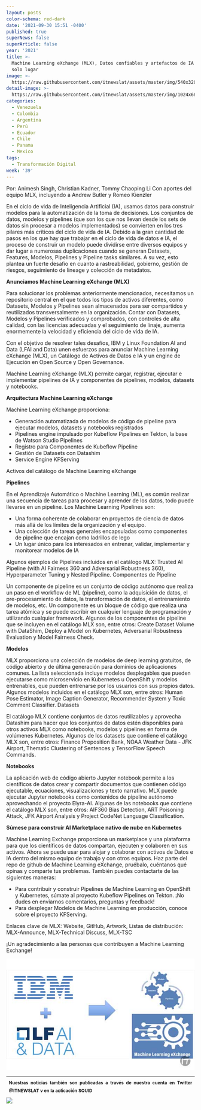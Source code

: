 ```yaml
---
layout: posts
color-schema: red-dark
date: '2021-09-30 15:51 -0400'
published: true
superNews: false
superArticle: false
year: '2021'
title: >-
  Machine Learning eXchange (MLX), Datos confiables y artefactos de IA en un
  solo lugar
image: >-
  https://raw.githubusercontent.com/itnewslat/assets/master/img/540x320/IBM-MLA-p.jpg
detail-image: >-
  https://raw.githubusercontent.com/itnewslat/assets/master/img/1024x680/IBM-MLA-g.jpg
categories:
  - Venezuela
  - Colombia
  - Argentina
  - Perú
  - Ecuador
  - Chile
  - Panama
  - Mexico
tags:
  - Transformación Digital
week: '39'
---
```

Por:  Animesh Singh, Christian Kadner, Tommy Chaoping Li
Con aportes del equipo MLX, incluyendo a Andrew Butler y Romeo Kienzler

En el ciclo de vida de Inteligencia Artificial (IA), usamos datos para construir modelos para la automatización de la toma de decisiones. Los conjuntos de datos, modelos y pipelines (que son los que nos llevan desde los sets de datos sin procesar a modelos implementados) se convierten en los tres pilares más críticos del ciclo de vida de IA. Debido a la gran cantidad de pasos en los que hay que trabajar en el ciclo de vida de datos e IA, el proceso de construir un modelo puede dividirse entre diversos equipos y dar lugar a numerosas duplicaciones cuando se generan Datasets, Features, Modelos, Pipelines y Pipeline tasks similares. A su vez, esto plantea un fuerte desafío en cuanto a rastreabilidad, gobierno, gestión de riesgos, seguimiento de lineage y colección de metadatos. 

**Anunciamos Machine Learning eXchange (MLX)**

Para solucionar los problemas anteriormente mencionados, necesitamos un repositorio central en el que todos los tipos de activos diferentes, como Datasets, Modelos y Pipelines sean almacenados para ser compartidos y reutilizados transversalmente en la organización. Contar con Datasets, Modelos y Pipelines verificados y comprobados, con controles de alta calidad, con las licencias adecuadas y el seguimiento de linaje, aumenta enormemente la velocidad y eficiencia del ciclo de vida de IA. 

Con el objetivo de resolver tales desafíos, IBM y Linux Foundation AI and Data (LFAI and Data) unen esfuerzos para anunciar Machine Learning eXchange (MLX), un Catálogo de Activos de Datos e IA y un engine de Ejecución en Open Source y Open Governance.

Machine Learning eXchange (MLX) permite cargar, registrar, ejecutar e implementar pipelines de IA y componentes de pipelines, modelos, datasets y notebooks.

**Arquitectura Machine Learning eXchange**

Machine Learning eXchange proporciona:
- Generación automatizada de modelos de código de pipeline para ejecutar modelos, datasets y notebooks registrados
- Pipelines engine impulsado por Kubeflow Pipelines en Tekton, la base de Watson Studio Pipelines
- Registro para Componentes de Kubeflow Pipeline
- Gestión de Datasets con Datashim
- Service Engine KFServing

Activos del catálogo de Machine Learning eXchange

**Pipelines**

En el Aprendizaje Automático o Machine Learning (ML), es común realizar una secuencia de tareas para procesar y aprender de los datos, todo puede llevarse en un pipeline. Los Machine Learning Pipelines son:

- Una forma coherente de colaborar en proyectos de ciencia de datos más allá de los límites de la organización y el equipo.
- Una colección de tareas generales encapsuladas como componentes de pipeline que encajan como ladrillos de lego
- Un lugar único para los interesados en entrenar, validar, implementar y monitorear modelos de IA

Algunos ejemplos de Pipelines incluidos en el catálogo MLX: Trusted AI Pipeline (with AI Fairness 360 and Adversarial Robustness 360), Hyperparameter Tuning y Nested Pipeline.
Componentes de Pipeline

Un componente de pipeline es un conjunto de código autónomo que realiza un paso en el workflow de ML (pipeline), como la adquisición de datos, el pre-procesamiento de datos, la transformación de datos, el entrenamiento de modelos, etc. Un componente es un bloque de código que realiza una tarea atómica y se puede escribir en cualquier lenguaje de programación y utilizando cualquier framework. Algunos de los componentes de pipeline que se incluyen en el catálogo MLX son, entre otros: Create Dataset Volume with DataShim, Deploy a Model on Kubernetes, Adversarial Robustness Evaluation y Model Fairness Check.

**Modelos**

MLX proporciona una colección de modelos de deep learning gratuitos, de código abierto y de última generación para dominios de aplicaciones comunes. La lista seleccionada incluye modelos desplegables que pueden ejecutarse como microservicio en Kubernetes u OpenShift y modelos entrenables, que pueden entrenarse por los usuarios con sus propios datos. Algunos modelos incluidos en el catálogo MLX son, entre otros: Human Pose Estimator, Image Caption Generator, Recommender System y Toxic Comment Classifier.
Datasets

El catálogo MLX contiene conjuntos de datos reutilizables y aprovecha Datashim para hacer que los conjuntos de datos estén disponibles para otros activos MLX como notebooks, modelos y pipelines en forma de volúmenes Kubernetes. Algunos de los datasets que contiene el catálogo MLX son, entre otros: Finance Proposition Bank, NOAA Weather Data - JFK Airport, Thematic Clustering of Sentences y TensorFlow Speech Commands.

**Notebooks**

La aplicación web de código abierto Jupyter notebook permite a los científicos de datos crear y compartir documentos que contienen código ejecutable, ecuaciones, visualizaciones y texto narrativo. MLX puede ejecutar Jupyter notebooks como contenidos de pipeline autónomo aprovechando el proyecto Elyra-AI.  Algunas de las notebooks que contiene el catálogo MLX son, entre otros: AIF360 Bias Detection, ART Poisoning Attack, JFK Airport Analysis y Project CodeNet Language Classification.

**Súmese para construir AI Marketplace nativo de nube en Kubernetes**

Machine Learning Exchange proporciona un marketplace y una plataforma para que los científicos de datos compartan, ejecuten y colaboren en sus activos. Ahora se puede usar para alojar y colaborar con activos de Datos e IA dentro del mismo equipo de trabajo y con otros equipos. Haz parte del repo de github de Machine Learning eXchange, pruébalo, cuéntanos qué opinas y comparte tus problemas. También puedes contactarte de las siguientes maneras:

- Para contribuir y construir Pipelines de Machine Learning en OpenShift y Kubernetes, súmate al proyecto Kubeflow Pipelines on Tekton. ¡No dudes en enviarnos comentarios, preguntas y feedback!
- Para desplegar Modelos de Machine Learning en producción, conoce sobre el proyecto KFServing.

Enlaces clave de MLX: Website, GitHub, Artwork,
Listas de distribución: MLX-Announce, MLX-Technical Discuss, MLX-TSC

¡Un agradecimiento a las personas que contribuyen a Machine Learning Exchange!

![](https://raw.githubusercontent.com/itnewslat/assets/master/img/540x320/IBM-MLA-p.jpg)

<table style="height: 42px;" width="569">
<tbody>
<tr>
<td style="text-align: justify;"><sub><strong>Nuestras noticias también son publicadas a través de nuestra cuenta en Twitter <a href="https://twitter.com/itnewslat?lang=es">@ITNEWSLAT</a> y en la aplicación <a href="https://squidapp.co/en/">SQUID</a></strong></sub></td>
</tr>
</tbody>
</table>

<img src="https://tracker.metricool.com/c3po.jpg?hash=56f88a41e39ab42c063cc51676587a04"/>

